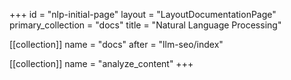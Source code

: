 +++
id = "nlp-initial-page"
layout = "LayoutDocumentationPage"
primary_collection = "docs"
title = "Natural Language Processing"

[[collection]]
name = "docs"
after = "llm-seo/index"

[[collection]]
name = "analyze_content"
+++
